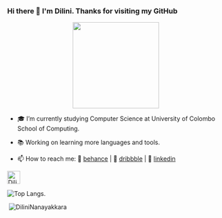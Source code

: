 ### Hi there 👋 I'm Dilini. Thanks for visiting my GitHub


<div align="center">
<img src="https://www.vippng.com/png/detail/254-2544372_the-cherryontop-o-cat-github-octocat.png" width="200">
</div>

- 🎓 I’m currently studying Computer Science at University of Colombo School of Computing.
- 📚 Working on learning more languages and tools.

- 📫 How to reach me: 🎨 [behance][behance] | 🎨 [dribbble][dribbble] | 👔 [linkedin][linkedin] 


[linkedin]: https://www.linkedin.com/in/dilini-nanayakkara-9491331b4/
[behance]: https://www.behance.net/dilininimesha
[dribbble]: https://dribbble.com/Nanayakkara97
<a href="https://dev.to/dilininanayakkara">
  <img src="https://d2fltix0v2e0sb.cloudfront.net/dev-badge.svg" alt="DiliniNanayakkara's DEV Profile" height="30" width="30">
</a>
   
  

![Top Langs](https://github-readme-stats.vercel.app/api/top-langs/?username=DiliniNanayakkara&layout=compact).
<p>&nbsp;<img  src="https://github-readme-stats.vercel.app/api?username=DiliniNanayakkara&theme=dark&show_icons=true" alt="DiliniNanayakkara" /></p>
